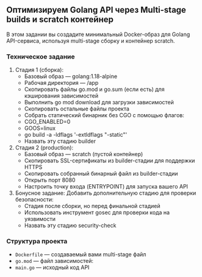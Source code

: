 ## Оптимизируем Golang API через Multi-stage builds и scratch контейнер

В этом задании вы создадите минимальный Docker-образ для Golang API-сервиса, используя multi-stage сборку и контейнер scratch.

### Техническое задание

1. Стадия 1 (сборка):
    - Базовый образ — golang:1.18-alpine
    - Рабочая директория — /app
    - Скопировать файлы go.mod и go.sum (если есть) для кэширования зависимостей
    - Выполнить go mod download для загрузки зависимостей
    - Скопировать остальные файлы проекта
    - Собрать статический бинарник без CGO с помощью флагов:
    - CGO_ENABLED=0
    - GOOS=linux
    - go build -a -ldflags '-extldflags "-static"'
    - Назвать эту стадию builder
2. Стадия 2 (production):
    - Базовый образ — scratch (пустой контейнер)
    - Скопировать SSL-сертификаты из builder-стадии для поддержки HTTPS
    - Скопировать собранный бинарный файл из builder-стадии
    - Открыть порт 8080
    - Настроить точку входа (ENTRYPOINT) для запуска вашего API
3. Бонусное задание: Добавить дополнительную стадию для проверки безопасности:
    - Стадия после сборки, но перед финальной стадией
    - Использовать инструмент gosec для проверки кода на уязвимости
    - Назвать эту стадию security-check

### Структура проекта

- `Dockerfile` — создаваемый вами multi-stage файл
-  `go.mod` — файл зависимостей:
- `main.go` — исходный код API